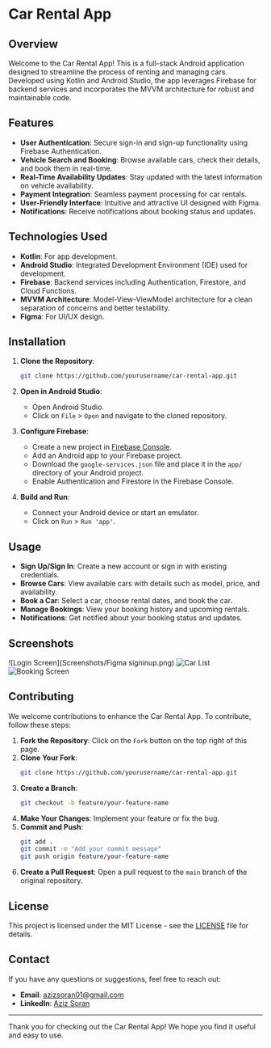 # Car Rental App

## Overview

Welcome to the Car Rental App! This is a full-stack Android application designed to streamline the process of renting and managing cars. Developed using Kotlin and Android Studio, the app leverages Firebase for backend services and incorporates the MVVM architecture for robust and maintainable code.

## Features

- **User Authentication**: Secure sign-in and sign-up functionality using Firebase Authentication.
- **Vehicle Search and Booking**: Browse available cars, check their details, and book them in real-time.
- **Real-Time Availability Updates**: Stay updated with the latest information on vehicle availability.
- **Payment Integration**: Seamless payment processing for car rentals.
- **User-Friendly Interface**: Intuitive and attractive UI designed with Figma.
- **Notifications**: Receive notifications about booking status and updates.

## Technologies Used

- **Kotlin**: For app development.
- **Android Studio**: Integrated Development Environment (IDE) used for development.
- **Firebase**: Backend services including Authentication, Firestore, and Cloud Functions.
- **MVVM Architecture**: Model-View-ViewModel architecture for a clean separation of concerns and better testability.
- **Figma**: For UI/UX design.

## Installation

1. **Clone the Repository**:
    ```bash
    git clone https://github.com/yourusername/car-rental-app.git
    ```
2. **Open in Android Studio**:
    - Open Android Studio.
    - Click on `File` > `Open` and navigate to the cloned repository.

3. **Configure Firebase**:
    - Create a new project in [Firebase Console](https://console.firebase.google.com/).
    - Add an Android app to your Firebase project.
    - Download the `google-services.json` file and place it in the `app/` directory of your Android project.
    - Enable Authentication and Firestore in the Firebase Console.

4. **Build and Run**:
    - Connect your Android device or start an emulator.
    - Click on `Run` > `Run 'app'`.

## Usage

- **Sign Up/Sign In**: Create a new account or sign in with existing credentials.
- **Browse Cars**: View available cars with details such as model, price, and availability.
- **Book a Car**: Select a car, choose rental dates, and book the car.
- **Manage Bookings**: View your booking history and upcoming rentals.
- **Notifications**: Get notified about your booking status and updates.

## Screenshots

![Login Screen](Screenshots/Figma signinup.png)
![Car List](Screenshots/car_list.png)
![Booking Screen](Screenshots/booking_screen.png)

## Contributing

We welcome contributions to enhance the Car Rental App. To contribute, follow these steps:

1. **Fork the Repository**: Click on the `Fork` button on the top right of this page.
2. **Clone Your Fork**:
    ```bash
    git clone https://github.com/yourusername/car-rental-app.git
    ```
3. **Create a Branch**:
    ```bash
    git checkout -b feature/your-feature-name
    ```
4. **Make Your Changes**: Implement your feature or fix the bug.
5. **Commit and Push**:
    ```bash
    git add .
    git commit -m "Add your commit message"
    git push origin feature/your-feature-name
    ```
6. **Create a Pull Request**: Open a pull request to the `main` branch of the original repository.

## License

This project is licensed under the MIT License - see the [LICENSE](LICENSE) file for details.

## Contact

If you have any questions or suggestions, feel free to reach out:

- **Email**: azizsoran01@gmail.com
- **LinkedIn**: [Aziz Soran](https://www.linkedin.com/in/aziz-soran/)

---

Thank you for checking out the Car Rental App! We hope you find it useful and easy to use.
